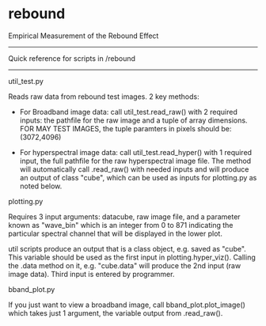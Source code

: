 # rebound
Empirical Measurement of the Rebound Effect

***********
Quick reference for scripts in /rebound
**********

util_test.py

Reads raw data from rebound test images. 2 key methods:
- For Broadband image data: call util_test.read_raw() with 2 required inputs: the pathfile for the raw image and a tuple of array dimensions.
FOR MAY TEST IMAGES, the tuple paramters in pixels should be: (3072,4096)

- For hyperspectral image data: call util_test.read_hyper() with 1 required input, the full pathfile for the raw hyperspectral image file. The method will automatically call .read_raw() with needed inputs and will produce an output of class "cube", which can be used as inputs for plotting.py as noted below.



plotting.py

Requires 3 input arguments: datacube, raw image file, and a parameter known as "wave_bin" which is an integer from 0 to 871 indicating the particular spectral channel that will be displayed in the lower plot.

util scripts produce an output that is a class object, e.g. saved as "cube". This variable should be used as the first input in plotting.hyper_viz(). Calling the .data method on it, e.g. "cube.data" will produce the 2nd input (raw image data). Third input is entered by programmer.

bband_plot.py

If you just want to view a broadband image, call bband_plot.plot_image() which takes just 1 argument, the variable output from .read_raw().